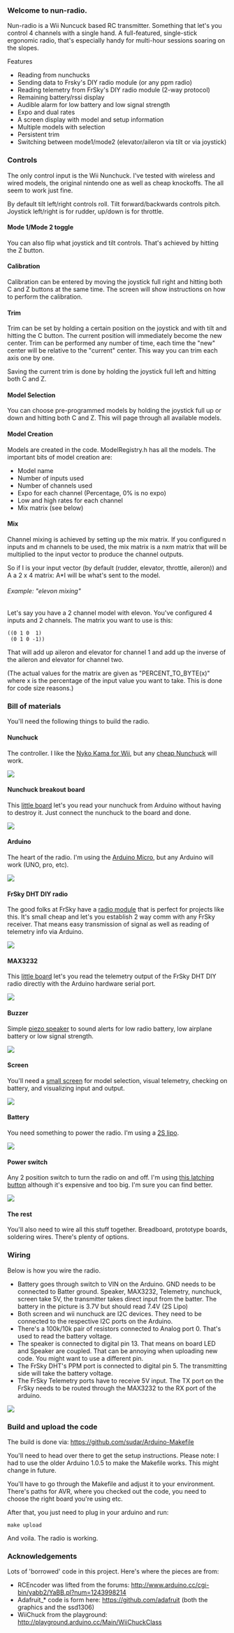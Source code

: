 ### Welcome to nun-radio.

Nun-radio is a Wii Nuncuck based RC transmitter. Something that let's you control 4 channels with a single hand. A full-featured, single-stick ergonomic radio, that's especially handy for multi-hour sessions soaring on the slopes. 

Features
* Reading from nunchucks
* Sending data to Frsky's DIY radio module (or any ppm radio)
* Reading telemetry from FrSky's DIY radio module (2-way protocol)
* Remaining battery/rssi display
* Audible alarm for low battery and low signal strength
* Expo and dual rates
* A screen display with model and setup information
* Multiple models with selection
* Persistent trim
* Switching between mode1/mode2 (elevator/aileron via tilt or via joystick)

### Controls

The only control input is the Wii Nunchuck. I've tested with wireless and wired models, the original nintendo one as well as cheap knockoffs. The all seem to work just fine.

By default tilt left/right controls roll. Tilt forward/backwards controls pitch. Joystick left/right is for rudder, up/down is for throttle.

#### Mode 1/Mode 2 toggle

You can also flip what joystick and tilt controls. That's achieved by hitting the Z button.

#### Calibration

Calibration can be entered by moving the joystick full right and hitting both C and Z buttons at the same time. The screen will show instructions on how to perform the calibration.

#### Trim

Trim can be set by holding a certain position on the joystick and with tilt and hitting the C button. The current position will immediately become the new center. Trim can be performed any number of time, each time the "new" center will be relative to the "current" center. This way you can trim each axis one by one.

Saving the current trim is done by holding the joystick full left and hitting both C and Z.

#### Model Selection

You can choose pre-programmed models by holding the joystick full up or down and hitting both C and Z. This will page through all available models.

#### Model Creation

Models are created in the code. ModelRegistry.h has all the models. The important bits of model creation are:

* Model name
* Number of inputs used
* Number of channels used
* Expo for each channel (Percentage, 0% is no expo)
* Low and high rates for each channel
* Mix matrix (see below)

#### Mix

Channel mixing is achieved by setting up the mix matrix. If you configured n inputs and m channels to be used, the mix matrix is a nxm matrix that will be multiplied to the input vector to produce the channel outputs.

So if I is your input vector (by default (rudder, elevator, throttle, aileron)) and A a 2 x 4 matrix: A*I will be what's sent to the model.

###### Example: "elevon mixing"

Let's say you have a 2 channel model with elevon. You've configured 4 inputs and 2 channels. The matrix you want to use is this:

    ((0 1 0  1)
     (0 1 0 -1))

That will add up aileron and elevator for channel 1 and add up the inverse of the aileron and elevator for channel two.

(The actual values for the matrix are given as "PERCENT_TO_BYTE(x)" where x is the percentage of the input value you want to take. This is done for code size reasons.)

### Bill of materials

You'll need the following things to build the radio.

#### Nunchuck

The controller. I like the [Nyko Kama for Wii](http://www.amazon.com/Nyko-Kama-Wii-Nintendo/dp/B001PAAE7I/ref=pd_sim_63_2?ie=UTF8&refRID=0ZR64832BM0F8VYZ12J2), but any [cheap Nunchuck](http://www.ebay.com/itm/1Pc-New-White-Nunchuck-Video-Game-Controller-Remote-for-Nintendo-Wii-/271723442002?hash=item3f43faaf52) will work.

![](http://ecx.images-amazon.com/images/I/61qOBYjW1kL._SL1500_.jpg)

#### Nunchuck breakout board

This [little board](https://www.sparkfun.com/products/9281) let's you read your nunchuck from Arduino without having to destroy it. Just connect the nunchuck to the board and done.

![](https://cdn.sparkfun.com//assets/parts/2/7/8/2/09281-1.jpg)

#### Arduino

The heart of the radio. I'm using the [Arduino Micro](https://www.arduino.cc/en/Main/arduinoBoardMicro), but any Arduino will work (UNO, pro, etc). 

![](https://www.arduino.cc/en/uploads/Main/ArduinoMicroFront_450px.jpg)

#### FrSky DHT DIY radio

The good folks at FrSky have a [radio module](http://www.alofthobbies.com/diy-telemetry-module.html) that is perfect for projects like this. It's small cheap and let's you establish 2 way comm with any FrSky receiver. That means easy transmission of signal as well as reading of telemetry info via Arduino.

![](http://www.alofthobbies.com/media/catalog/product/cache/1/image/9df78eab33525d08d6e5fb8d27136e95/d/h/dht_toggle-switch_1.jpg)

#### MAX3232

This [little board](http://www.amazon.com/gp/product/B00G99KYPM) let's you read the telemetry output of the FrSky DHT DIY radio directly with the Arduino hardware serial port.

![](http://ecx.images-amazon.com/images/I/51dT%2B2KFJwL.jpg)

#### Buzzer

Simple [piezo speaker](http://www.amazon.com/Arduino-Compatible-Speaker-arduino-sensors/dp/B0090X0634/ref=sr_1_2?ie=UTF8&qid=1438497079) to sound alerts for low radio battery, low airplane battery or low signal strength.

![](http://ecx.images-amazon.com/images/I/41Zo36kboSL.jpg)

#### Screen

You'll need a [small screen](http://www.amazon.com/Diymall-Yellow-Serial-Arduino-Display/dp/B00O2LLT30/ref=pd_sim_328_1?ie=UTF8&refRID=1DSS8Y22CC0XMXV1CA3W) for model selection, visual telemetry, checking on battery, and visualizing input and output.

![](http://ecx.images-amazon.com/images/I/41vSEw5FNuL.jpg)

#### Battery

You need something to power the radio. I'm using a [2S lipo](http://www.amazon.com/gp/product/B0027G874G).

![](http://ecx.images-amazon.com/images/I/513A7TBhgHL.jpg)

#### Power switch

Any 2 position switch to turn the radio on and off. I'm using [this latching button](http://www.amazon.com/gp/product/B00MGJ8JLU) although it's expensive and too big. I'm sure you can find better.

![](http://ecx.images-amazon.com/images/I/414Jm2mGfeL.jpg)

#### The rest

You'll also need to wire all this stuff together. Breadboard, prototype boards, soldering wires. There's plenty of options.

### Wiring

Below is how you wire the radio. 

* Battery goes through switch to VIN on the Arduino. GND needs to be connected to Batter ground. Speaker, MAX3232, Telemetry, nunchuck, screen take 5V, the transmitter takes direct input from the batter. The battery in the picture is 3.7V but should read 7.4V (2S Lipo)
* Both screen and wii nunchuck are I2C devices. They need to be connected to the respective I2C ports on the Arduino. 
* There's a 100k/10k pair of resistors connected to Analog port 0. That's used to read the battery voltage.
* The speaker is connected to digital pin 13. That means on board LED and Speaker are coupled. That can be annoying when uploading new code. You might want to use a different pin.
* The FrSky DHT's PPM port is connected to digital pin 5. The transmitting side will take the battery voltage.
* The FrSky Telemetry ports have to receive 5V input. The TX port on the FrSky needs to be routed through the MAX3232 to the RX port of the arduino.

![](https://github.com/hagleitn/nun-radio/blob/master/schematic.png?raw=true)

### Build and upload the code

The build is done via: https://github.com/sudar/Arduino-Makefile

You'll need to head over there to get the setup instructions. Please note: I had to use the older Arduino 1.0.5 to make the Makefile works. This might change in future.

You'll have to go through the Makefile and adjust it to your environment. There's paths for AVR, where you checked out the code, you need to choose the right board you're using etc.

After that, you just need to plug in your arduino and run:

    make upload

And voila. The radio is working.

### Acknowledgements

Lots of 'borrowed' code in this project. Here's where the pieces are from:

   * RCEncoder was lifted from the forums: http://www.arduino.cc/cgi-bin/yabb2/YaBB.pl?num=1243998214 
   * Adafruit_* code is form here: https://github.com/adafruit (both the graphics and the ssd1306)
   * WiiChuck from the playground: http://playground.arduino.cc/Main/WiiChuckClass
